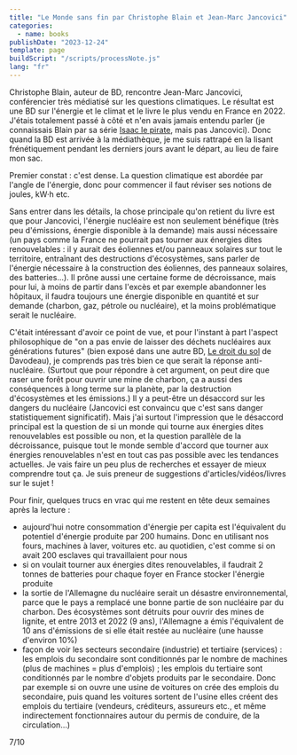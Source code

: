 ```yaml
---
title: "Le Monde sans fin par Christophe Blain et Jean-Marc Jancovici"
categories:
  - name: books
publishDate: "2023-12-24"
template: page
buildScript: "/scripts/processNote.js"
lang: "fr"
---
```


Christophe Blain, auteur de BD, rencontre Jean-Marc Jancovici, conférencier très médiatisé sur les questions climatiques. Le résultat est une BD sur l'énergie et le climat et le livre le plus vendu en France en 2022. J'étais totalement passé à côté et n'en avais jamais entendu parler (je connaissais Blain par sa série [Isaac le pirate](/notes/isaac-le-pirate-tome-1-les-ameriques-par-christophe-blain/), mais pas Jancovici). Donc quand la BD est arrivée à la médiathèque, je me suis rattrapé en la lisant frénétiquement pendant les derniers jours avant le départ, au lieu de faire mon sac.

Premier constat : c'est dense. La question climatique est abordée par l'angle de l'énergie, donc pour commencer il faut réviser ses notions de joules, kW·h etc.

Sans entrer dans les détails, la chose principale qu'on retient du livre est que pour Jancovici, l'énergie nucléaire est non seulement bénéfique (très peu d'émissions, énergie disponible à la demande) mais aussi nécessaire (un pays comme la France ne pourrait pas tourner aux énergies dites renouvelables : il y aurait des éoliennes et/ou panneaux solaires sur tout le territoire, entraînant des destructions d'écosystèmes, sans parler de l'énergie nécessaire à la construction des éoliennes, des panneaux solaires, des batteries...). Il prône aussi une certaine forme de décroissance, mais pour lui, à moins de partir dans l'excès et par exemple abandonner les hôpitaux, il faudra toujours une énergie disponible en quantité et sur demande (charbon, gaz, pétrole ou nucléaire), et la moins problématique serait le nucléaire.

C'était intéressant d'avoir ce point de vue, et pour l'instant à part l'aspect philosophique de "on a pas envie de laisser des déchets nucléaires aux générations futures" (bien exposé dans une autre BD, [Le droit du sol](/notes/le-droit-du-sol-par-etienne-davodeau/) de Davodeau), je comprends pas très bien ce que serait la réponse anti-nucléaire. (Surtout que pour répondre à cet argument, on peut dire que raser une forêt pour ouvrir une mine de charbon, ça a aussi des conséquences à long terme sur la planète, par la destruction d'écosystèmes et les émissions.) Il y a peut-être un désaccord sur les dangers du nucléaire (Jancovici est convaincu que c'est sans danger statistiquement significatif). Mais j'ai surtout l'impression que le désaccord principal est la question de si un monde qui tourne aux énergies dites renouvelables est possible ou non, et la question parallèle de la décroissance, puisque tout le monde semble d'accord que tourner aux énergies renouvelables n'est en tout cas pas possible avec les tendances actuelles. Je vais faire un peu plus de recherches et essayer de mieux comprendre tout ça. Je suis preneur de suggestions d'articles/vidéos/livres sur le sujet !

Pour finir, quelques trucs en vrac qui me restent en tête deux semaines après la lecture :

- aujourd'hui notre consommation d'énergie per capita est l'équivalent du potentiel d'énergie produite par 200 humains. Donc en utilisant nos fours, machines à laver, voitures etc. au quotidien, c'est comme si on avait 200 esclaves qui travaillaient pour nous
- si on voulait tourner aux énergies dites renouvelables, il faudrait 2 tonnes de batteries pour chaque foyer en France stocker l'énergie produite
- la sortie de l'Allemagne du nucléaire serait un désastre environnemental, parce que le pays a remplacé une bonne partie de son nucléaire par du charbon. Des écosystèmes sont détruits pour ouvrir des mines de lignite, et entre 2013 et 2022 (9 ans), l'Allemagne a émis l'équivalent de 10 ans d'émissions de si elle était restée au nucléaire (une hausse d'environ 10%)
- façon de voir les secteurs secondaire (industrie) et tertiaire (services) : les emplois du secondaire sont conditionnés par le nombre de machines (plus de machines = plus d'emplois) ; les emplois du tertiaire sont conditionnés par le nombre d'objets produits par le secondaire. Donc par exemple si on ouvre une usine de voitures on crée des emplois du secondaire, puis quand les voitures sortent de l'usine elles créent des emplois du tertiaire (vendeurs, créditeurs, assureurs etc., et même indirectement fonctionnaires autour du permis de conduire, de la circulation...)

7/10
